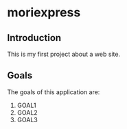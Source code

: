 # moriexpress

## Introduction

  This is my first project about a web site.
  
## Goals

  The goals of this application are:
  1. GOAL1
  2. GOAL2
  3. GOAL3


